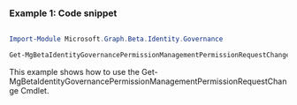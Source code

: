 ### Example 1: Code snippet

```powershell

Import-Module Microsoft.Graph.Beta.Identity.Governance

Get-MgBetaIdentityGovernancePermissionManagementPermissionRequestChange -Filter "modificationDateTime gt {t}" 

```
This example shows how to use the Get-MgBetaIdentityGovernancePermissionManagementPermissionRequestChange Cmdlet.

